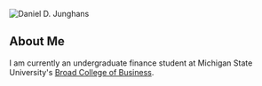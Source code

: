![Daniel D. Junghans](https://user-images.githubusercontent.com/52835472/82520227-9f61bd00-9af1-11ea-884d-4ea306d6ccad.PNG)
## About Me
I am currently an undergraduate finance student at Michigan State University's [Broad College of Business](https://broad.msu.edu/). 
